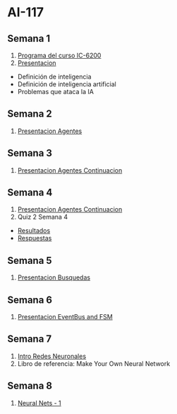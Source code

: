 # AI-117
## Semana 1
1. [Programa del curso IC-6200](https://docs.google.com/document/d/1T48Pw1-uIwo1g4P5StoBqzob8uBRRNKdGshaJWEeMYc/edit?usp=sharing)
2. [Presentacion](https://docs.google.com/presentation/d/1fAmenEQJVK7n-1c2uTJN85nlTARINquFqVtIdlVR7EU/edit?usp=sharing)
  * Definición de inteligencia
  * Definición de inteligencia artificial
  * Problemas que ataca la IA

## Semana 2
1. [Presentacion Agentes](https://docs.google.com/presentation/d/11i6612LD3kZkCb0NulPNPO9mUONOtVYpLT8HWUUH2Zo/edit?usp=sharing)

## Semana 3
1. [Presentacion Agentes Continuacion](https://docs.google.com/presentation/d/1JPrkiH9_hNFdsZbc6EFGKr-Kp12oYVafG7Wl-oERHec/edit?usp=sharing)
 
## Semana 4
1. [Presentacion Agentes Continuacion](https://docs.google.com/presentation/d/14Pl_-7M2Naqi7eJzLXQ5Clz7kiqFELoCSMzyPZRNzVM/edit?usp=sharing)
2. Quiz 2 Semana 4
  * [Resultados](https://github.com/luiskarlos/IA-217/blob/master/evaluaciones/quices/quiz-Quiz2Semana4-full.csv)
  * [Respuestas](https://docs.google.com/document/d/1UEkiH2Ye28hX4jomJlfR1ASq60LrLiLC3kwqyCC167k/edit?usp=sharing)
 

## Semana 5
1. [Presentacion Busquedas](https://docs.google.com/presentation/d/1MiNix5OxsSW0JAQdRzAl1ximJTVaE2k7mSbMjJdwzjs/edit?usp=sharing)

## Semana 6
1. [Presentacion EventBus and FSM](https://docs.google.com/presentation/d/1kfhxRfBjKk2Kt_UZzK2veMzkNXnPpIiMPXbptEhSGIg/edit?usp=sharing)

## Semana 7
1. [Intro Redes Neuronales](https://docs.google.com/presentation/d/1AGbZPXRTxT8_iVY63XcvGgCuyK1qZYNk1FyLi_gMHEA/edit?usp=sharing)
1. Libro de referencia: Make Your Own Neural Network

## Semana 8
1. [Neural Nets - 1](https://docs.google.com/presentation/d/1DEu7GGSKXPK7uchE7nz1Kn5eUI1VJPAmjtcAWagVZuk/edit?usp=sharing)
